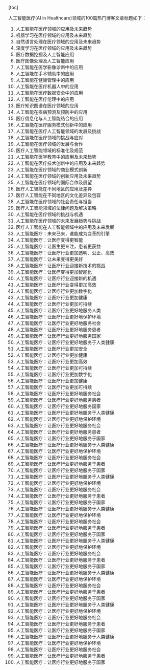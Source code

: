 
[toc]                    
                
                
人工智能医疗(AI in Healthcare)领域的100篇热门博客文章标题如下：

1. 人工智能在医疗领域的应用及未来趋势
2. 机器学习在医疗领域的应用及未来趋势
3. 自然语言处理在医疗领域的应用及未来趋势
4. 深度学习在医疗领域的应用及未来趋势
5. 医疗数据挖掘及人工智能应用
6. 医疗图像处理及人工智能应用
7. 人工智能在医学影像诊断中的应用
8. 人工智能在手术辅助中的应用
9. 人工智能在健康管理中的应用
10. 人工智能在医疗机器人中的应用
11. 人工智能在医疗数据安全中的应用
12. 人工智能在医疗伦理中的应用
13. 医疗知识图谱在医疗领域的应用
14. 人工智能在疾病预测及预防中的应用
15. 医疗信息化与人工智能结合的应用
16. 人工智能在医疗服务模式创新中的应用
17. 人工智能在医疗人工智能领域的发展及挑战
18. 人工智能在医疗领域的挑战与应对
19. 人工智能在医疗领域的发展与合作
20. 医疗人工智能领域的标准化及规范
21. 人工智能在医学教育中的应用及未来趋势
22. 人工智能在医疗技术创新中的应用及未来趋势
23. 人工智能在医疗领域的商业模式创新
24. 人工智能在医疗领域的创新应用及未来趋势
25. 人工智能在医疗领域的国际合作及展望
26. 医疗人工智能在不同地区的应用及差异
27. 医疗人工智能在不同地区的文化差异及包容
28. 人工智能在医疗领域的社会责任与担当
29. 医疗人工智能领域的法律问题及解决策略
30. 人工智能在医疗领域的挑战与机遇
31. 人工智能在医疗领域的未来发展趋势与挑战
32. 医疗人工智能在人工智能领域中的应用及未来发展
33. 人工智能医疗：未来已来，谁能成为变革的引擎
34. 人工智能医疗：让医疗变得更智能
35. 人工智能医疗：让医生更专注，患者更获益
36. 人工智能医疗：让医疗行业更加透明、公正、高效
37. 人工智能医疗：让未来变得更美好
38. 人工智能医疗：让医疗行业迎接新技术的挑战
39. 人工智能医疗：让医疗变得更加智能化
40. 人工智能医疗：让医疗行业迎接新的机遇
41. 人工智能医疗：让医疗行业变得更加高效
42. 人工智能医疗：让医疗行业更加数字化
43. 人工智能医疗：让医疗行业更加健康
44. 人工智能医疗：让医疗行业更加可持续
45. 人工智能医疗：让医疗行业更好地服务人类
46. 人工智能医疗：让医疗行业更好地保护环境
47. 人工智能医疗：让医疗行业更好地服务社会
48. 人工智能医疗：让医疗行业更好地服务患者
49. 人工智能医疗：让医疗行业更好地服务国家
50. 人工智能医疗：让医疗行业更好地服务于人类健康
51. 人工智能医疗：让医疗行业更加安全
52. 人工智能医疗：让医疗行业更加健康
53. 人工智能医疗：让医疗行业更加高效
54. 人工智能医疗：让医疗行业更加可持续
55. 人工智能医疗：让医疗行业更加数字化
56. 人工智能医疗：让医疗行业更加健康
57. 人工智能医疗：让医疗行业更加可持续
58. 人工智能医疗：让医疗行业更好地服务社会
59. 人工智能医疗：让医疗行业更好地服务患者
60. 人工智能医疗：让医疗行业更好地服务国家
61. 人工智能医疗：让医疗行业更好地服务于人类健康
62. 人工智能医疗：让医疗行业更好地保护环境
63. 人工智能医疗：让医疗行业更好地服务社会
64. 人工智能医疗：让医疗行业更好地服务患者
65. 人工智能医疗：让医疗行业更好地服务于国家
66. 人工智能医疗：让医疗行业更好地服务于人类健康
67. 人工智能医疗：让医疗行业更好地保护环境
68. 人工智能医疗：让医疗行业更好地服务社会
69. 人工智能医疗：让医疗行业更好地服务于患者
70. 人工智能医疗：让医疗行业更好地服务于国家
71. 人工智能医疗：让医疗行业更好地服务于人类健康
72. 人工智能医疗：让医疗行业更好地保护环境
73. 人工智能医疗：让医疗行业更好地服务社会
74. 人工智能医疗：让医疗行业更好地服务于患者
75. 人工智能医疗：让医疗行业更好地服务于国家
76. 人工智能医疗：让医疗行业更好地服务于人类健康
77. 人工智能医疗：让医疗行业更好地保护环境
78. 人工智能医疗：让医疗行业更好地服务社会
79. 人工智能医疗：让医疗行业更好地服务于患者
80. 人工智能医疗：让医疗行业更好地服务于国家
81. 人工智能医疗：让医疗行业更好地服务于人类健康
82. 人工智能医疗：让医疗行业更好地保护环境
83. 人工智能医疗：让医疗行业更好地服务社会
84. 人工智能医疗：让医疗行业更好地服务于患者
85. 人工智能医疗：让医疗行业更好地服务于国家
86. 人工智能医疗：让医疗行业更好地服务于人类健康
87. 人工智能医疗：让医疗行业更好地保护环境
88. 人工智能医疗：让医疗行业更好地服务社会
89. 人工智能医疗：让医疗行业更好地服务于患者
90. 人工智能医疗：让医疗行业更好地服务于国家
91. 人工智能医疗：让医疗行业更好地服务于人类健康
92. 人工智能医疗：让医疗行业更好地保护环境
93. 人工智能医疗：让医疗行业更好地服务社会
94. 人工智能医疗：让医疗行业更好地服务于患者
95. 人工智能医疗：让医疗行业更好地服务于国家
96. 人工智能医疗：让医疗行业更好地服务于人类健康
97. 人工智能医疗：让医疗行业更好地保护环境
98. 人工智能医疗：让医疗行业更好地服务社会
99. 人工智能医疗：让医疗行业更好地服务于患者
100. 人工智能医疗：让医疗行业更好地服务于国家

